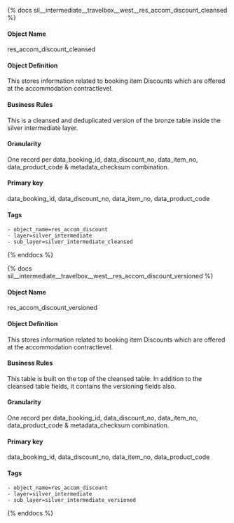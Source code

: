 {% docs sil__intermediate__travelbox__west__res_accom_discount_cleansed %}

#### Object Name
res_accom_discount_cleansed

#### Object Definition
This stores information related to booking item Discounts which are offered at the accommodation contractlevel.

#### Business Rules
This is a cleansed and deduplicated version of the bronze table inside the silver intermediate layer.

#### Granularity
One record per data_booking_id, data_discount_no, data_item_no, data_product_code & metadata_checksum combination.

#### Primary key
data_booking_id, data_discount_no, data_item_no, data_product_code

#### Tags
    - object_name=res_accom_discount
    - layer=silver_intermediate
    - sub_layer=silver_intermediate_cleansed

{% enddocs %}

{% docs sil__intermediate__travelbox__west__res_accom_discount_versioned %}

#### Object Name
res_accom_discount_versioned

#### Object Definition
This stores information related to booking item Discounts which are offered at the accommodation contractlevel.

#### Business Rules
This table is built on the top of the cleansed table. In addition to the cleansed table fields, it contains the versioning fields also.

#### Granularity
One record per data_booking_id, data_discount_no, data_item_no, data_product_code & metadata_checksum combination.

#### Primary key
data_booking_id, data_discount_no, data_item_no, data_product_code

#### Tags
    - object_name=res_accom_discount
    - layer=silver_intermediate
    - sub_layer=silver_intermediate_versioned

{% enddocs %}